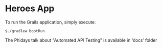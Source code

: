 # Heroes App 

To run the Grails application, simply execute:

``` $./gradlew bootRun ```

The Phidays talk about "Automated API Testing" is available in 'docs' folder

 
 
